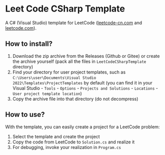 # Leet Code CSharp Template
A C# (Visual Studio) template for LeetCode ([leetcode-cn.com](//leetcode-cn.com) and [leetcode.com](//leetcode.com)).

## How to install?
1. Download the zip archive from the Releases (Github or Gitee) or create the archive yourself (pack all the files in `LeetCodeCSharpTemplate` directory)
2. Find your directory for user project templates, such as `C:\Users\user\Documents\Visual Studio 2022\Templates\ProjectTemplates` by default (you can find it in your Visual Studio -  `Tools` - `Options` - `Projects and Solutions` - `Locations` - `User project template location`)
3. Copy the archive file into that directory (do not decompress)

## How to use?
With the template, you can easily create a project for a LeetCode problem:
1. Select the template and create the project
2. Copy the code from LeetCode to `Solution.cs` and realize it
3. For debugging, invoke your realization in `Program.cs`